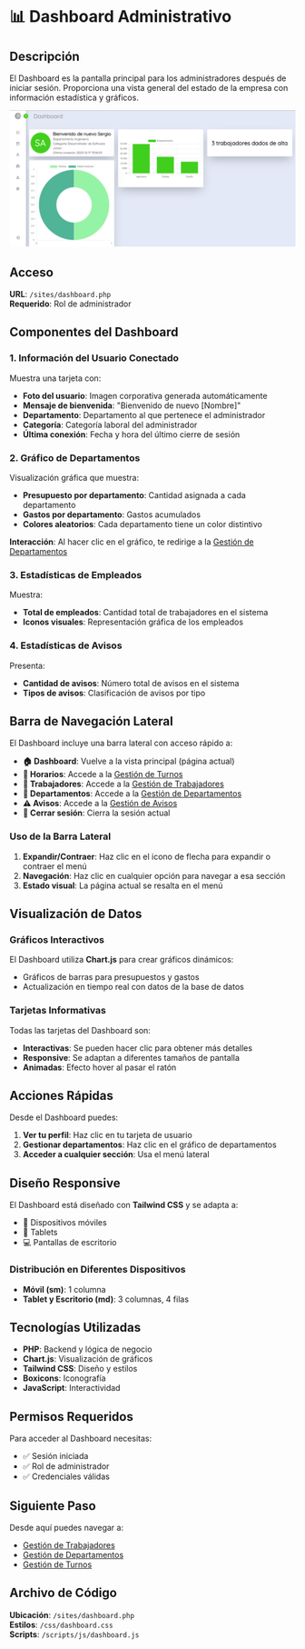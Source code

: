 # 📊 Dashboard Administrativo

## Descripción
El Dashboard es la pantalla principal para los administradores después de iniciar sesión. Proporciona una vista general del estado de la empresa con información estadística y gráficos.

![Vista previa del Dashboard](../img/preview-interface.png)

## Acceso

**URL**: `/sites/dashboard.php`  
**Requerido**: Rol de administrador

## Componentes del Dashboard

### 1. Información del Usuario Conectado

Muestra una tarjeta con:
- **Foto del usuario**: Imagen corporativa generada automáticamente
- **Mensaje de bienvenida**: "Bienvenido de nuevo [Nombre]"
- **Departamento**: Departamento al que pertenece el administrador
- **Categoría**: Categoría laboral del administrador
- **Última conexión**: Fecha y hora del último cierre de sesión

### 2. Gráfico de Departamentos

Visualización gráfica que muestra:
- **Presupuesto por departamento**: Cantidad asignada a cada departamento
- **Gastos por departamento**: Gastos acumulados
- **Colores aleatorios**: Cada departamento tiene un color distintivo

**Interacción**: Al hacer clic en el gráfico, te redirige a la [Gestión de Departamentos](./04-departamentos.md)

### 3. Estadísticas de Empleados

Muestra:
- **Total de empleados**: Cantidad total de trabajadores en el sistema
- **Iconos visuales**: Representación gráfica de los empleados

### 4. Estadísticas de Avisos

Presenta:
- **Cantidad de avisos**: Número total de avisos en el sistema
- **Tipos de avisos**: Clasificación de avisos por tipo

## Barra de Navegación Lateral

El Dashboard incluye una barra lateral con acceso rápido a:

- **🏠 Dashboard**: Vuelve a la vista principal (página actual)
- **📅 Horarios**: Accede a la [Gestión de Turnos](./06-turnos.md)
- **👥 Trabajadores**: Accede a la [Gestión de Trabajadores](./03-trabajadores.md)
- **💼 Departamentos**: Accede a la [Gestión de Departamentos](./04-departamentos.md)
- **⚠️ Avisos**: Accede a la [Gestión de Avisos](./07-avisos.md)
- **🚪 Cerrar sesión**: Cierra la sesión actual

### Uso de la Barra Lateral

1. **Expandir/Contraer**: Haz clic en el icono de flecha para expandir o contraer el menú
2. **Navegación**: Haz clic en cualquier opción para navegar a esa sección
3. **Estado visual**: La página actual se resalta en el menú

## Visualización de Datos

### Gráficos Interactivos

El Dashboard utiliza **Chart.js** para crear gráficos dinámicos:
- Gráficos de barras para presupuestos y gastos
- Actualización en tiempo real con datos de la base de datos

### Tarjetas Informativas

Todas las tarjetas del Dashboard son:
- **Interactivas**: Se pueden hacer clic para obtener más detalles
- **Responsive**: Se adaptan a diferentes tamaños de pantalla
- **Animadas**: Efecto hover al pasar el ratón

## Acciones Rápidas

Desde el Dashboard puedes:

1. **Ver tu perfil**: Haz clic en tu tarjeta de usuario
2. **Gestionar departamentos**: Haz clic en el gráfico de departamentos
3. **Acceder a cualquier sección**: Usa el menú lateral

## Diseño Responsive

El Dashboard está diseñado con **Tailwind CSS** y se adapta a:
- 📱 Dispositivos móviles
- 📱 Tablets
- 💻 Pantallas de escritorio

### Distribución en Diferentes Dispositivos

- **Móvil (sm)**: 1 columna
- **Tablet y Escritorio (md)**: 3 columnas, 4 filas

## Tecnologías Utilizadas

- **PHP**: Backend y lógica de negocio
- **Chart.js**: Visualización de gráficos
- **Tailwind CSS**: Diseño y estilos
- **Boxicons**: Iconografía
- **JavaScript**: Interactividad

## Permisos Requeridos

Para acceder al Dashboard necesitas:
- ✅ Sesión iniciada
- ✅ Rol de administrador
- ✅ Credenciales válidas

## Siguiente Paso

Desde aquí puedes navegar a:
- [Gestión de Trabajadores](./03-trabajadores.md)
- [Gestión de Departamentos](./04-departamentos.md)
- [Gestión de Turnos](./06-turnos.md)

## Archivo de Código

**Ubicación**: `/sites/dashboard.php`  
**Estilos**: `/css/dashboard.css`  
**Scripts**: `/scripts/js/dashboard.js`
